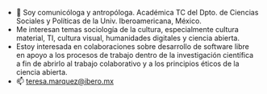 - 👋 Soy comunicóloga y antropóloga. Académica TC del Dpto. de Ciencias Sociales y Políticas de la Univ. Iberoamericana, México.
- Me interesan temas sociología de la cultura, especialmente cultura material, TI, cultura visual, humanidades digitales y ciencia abierta. 
- Estoy interesada en colaboraciones sobre desarrollo de software libre en apoyo a los procesos de trabajo dentro de la investigación científica a fin de abrirlo al trabajo colaborativo y a los principios éticos de la ciencia abierta.
- 📫 teresa.marquez@ibero.mx

<!---
tmarquez-mx/tmarquez-mx is a ✨ special ✨ repository because its `README.md` (this file) appears on your GitHub profile.
You can click the Preview link to take a look at your changes.
--->

